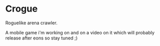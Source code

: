 # Crogue

Roguelike arena crawler.

A mobile game i'm working on and on a video on it which will probably release after eons so stay tuned ;)